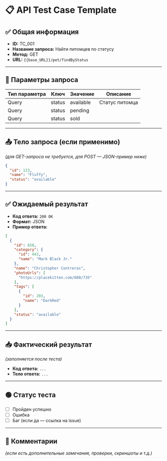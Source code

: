 # 📋 API Test Case Template

## ✅ Общая информация

- **ID:** TC_001
- **Название запроса:** Найти питомцев по статусу
- **Метод:** GET
- **URL:** `{{base_URL}}/pet/findByStatus`

---

## 🔧 Параметры запроса

| Тип параметра  | Ключ    | Значение         | Описание               |
|----------------|---------|------------------|------------------------|
| Query          | status  | available        | Статус питомца         |
| Query          | status  | pending          |                        |
| Query          | status  | sold             |                        |

---

## 📤 Тело запроса (если применимо)

_(для GET-запроса не требуется, для POST — JSON-пример ниже)_

```json
{
  "id": 123,
  "name": "Fluffy",
  "status": "available"
}
```

---

## ✅ Ожидаемый результат

- **Код ответа:** `200 OK`
- **Формат:** JSON
- **Пример ответа:**

```json
[
  {
    "id": 658,
    "category": {
      "id": 443,
      "name": "Mark Black Jr."
    },
    "name": "Christopher Contreras",
    "photoUrls": [
      "https://placekitten.com/680/735"
    ],
    "tags": [
      {
        "id": 203,
        "name": "DarkRed"
      }
    ],
    "status": "available"
  }
]
```

---

## 📥 Фактический результат

_(заполняется после теста)_  
- **Код ответа:** `...`
- **Тело ответа:** `...`

---

## 🟢 Статус теста

- [ ] Пройден успешно
- [ ] Ошибка
- [ ] Баг (если да — ссылка на issue)

---

## 📝 Комментарии

_(если есть дополнительные замечания, проверки, скриншоты и т.д.)_